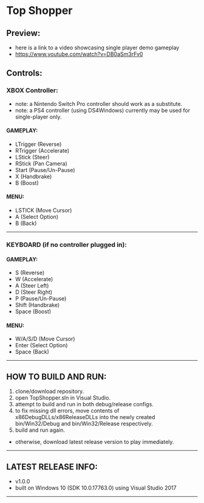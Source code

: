 # Top Shopper

## Preview:
- here is a link to a video showcasing single player demo gameplay
- https://www.youtube.com/watch?v=DB0aSm3rFv0

## Controls:

### XBOX Controller:
- note: a Nintendo Switch Pro controller should work as a substitute.
- note: a PS4 controller (using DS4Windows) currently may be used for single-player only.

#### GAMEPLAY:
- LTrigger (Reverse)
- RTrigger (Accelerate)
- LStick (Steer)
- RStick (Pan Camera)
- Start (Pause/Un-Pause)
- X (Handbrake)
- B (Boost)

#### MENU:
- LSTICK (Move Cursor)
- A (Select Option)
- B (Back)

---

### KEYBOARD (if no controller plugged in):

#### GAMEPLAY:
- S (Reverse)
- W (Accelerate)
- A (Steer Left)
- D (Steer Right)
- P (Pause/Un-Pause)
- Shift (Handbrake)
- Space (Boost)

#### MENU:
- W/A/S/D (Move Cursor)
- Enter (Select Option)
- Space (Back)

---

## HOW TO BUILD AND RUN:

1. clone/download repository.
2. open TopShopper.sln in Visual Studio.
3. attempt to build and run in both debug/release configs.
4. to fix missing dll errors, move contents of x86DebugDLLs/x86ReleaseDLLs into the newly created bin/Win32/Debug and bin/Win32/Release respectively.
5. build and run again.

- otherwise, download latest release version to play immediately.

---

## LATEST RELEASE INFO:
- v1.0.0
- built on Windows 10 (SDK 10.0.17763.0) using Visual Studio 2017

---
